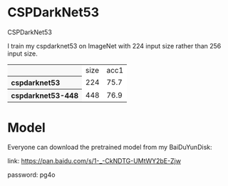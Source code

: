 # CSPDarkNet53
CSPDarkNet53

I train my cspdarknet53 on ImageNet with 224 input size rather than 256 input size.

<table><tbody>
<tr><th align="left" bgcolor=#f8f8f8> </th>     <td bgcolor=white> size </td><td bgcolor=white> acc1 </td></tr>

<tr><th align="left" bgcolor=#f8f8f8> cspdarknet53</th><td bgcolor=white> 224 </td><td bgcolor=white> 75.7 </td></tr>

<tr><th align="left" bgcolor=#f8f8f8> cspdarknet53-448 </th><td bgcolor=white> 448 </td><td bgcolor=white> 76.9 </td></tr>

</table></tbody>

# Model
Everyone can download the pretrained model from my BaiDuYunDisk:

link: https://pan.baidu.com/s/1-_-CkNDTG-UMtWY2bE-Zjw 

password: pg4o 
